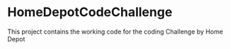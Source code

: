 # HomeDepotCodeChallenge
This project contains the working code for the coding Challenge by Home Depot
